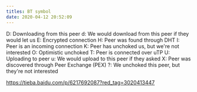 ```yaml
---
titles: BT symbol
date: 2020-04-12 20:52:09
---
```


D: Downloading from this peer
d: We would download from this peer if they would let us
E: Encrypted connection
H: Peer was found through DHT
I: Peer is an incoming connection
K: Peer has unchoked us, but we're not interested
O: Optimistic unchoked
T: Peer is connected over uTP
U: Uploading to peer
u: We would upload to this peer if they asked
X: Peer was discovered through Peer Exchange (PEX)
?: We unchoked this peer, but they're not interested

<https://tieba.baidu.com/p/6217692087?red_tag=3020413447>
